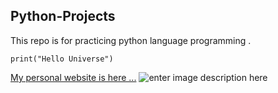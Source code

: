 ## Python-Projects
This repo is for practicing python language programming .

    print("Hello Universe")
[My personal website is here ...](www.mohammadebadi.com)
![enter image description here](https://www.python.org/static/img/python-logo.png)
